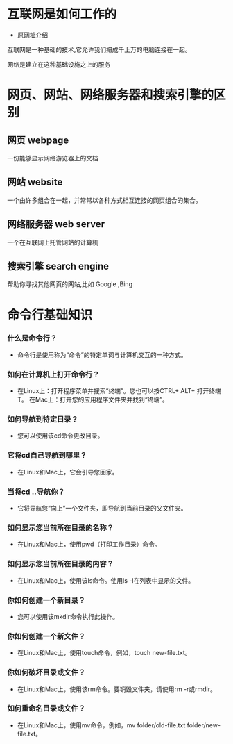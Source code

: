 # 互联网是如何工作的

- [原网址介绍](https://developer.mozilla.org/zh-CN/docs/learn/How_the_Internet_works#%E4%B8%80%E4%B8%AA%E7%AE%80%E5%8D%95%E7%9A%84%E7%BD%91%E7%BB%9C)

互联网是一种基础的技术,它允许我们把成千上万的电脑连接在一起。

网络是建立在这种基础设施之上的服务

# 网页、网站、网络服务器和搜索引擎的区别

## 网页 webpage
一份能够显示网络游览器上的文档

## 网站 website
一个由许多组合在一起，并常常以各种方式相互连接的网页组合的集合。

## 网络服务器 web server
一个在互联网上托管网站的计算机

## 搜索引擎 search engine
帮助你寻找其他网页的网站,比如 Google ,Bing

# 命令行基础知识
### 什么是命令行？
- 命令行是使用称为“命令”的特定单词与计算机交互的一种方式。

### 如何在计算机上打开命令行？
- 在Linux上：打开程序菜单并搜索“终端”。您也可以按CTRL+ ALT+ 打开终端T。
在Mac上：打开您的应用程序文件夹并找到“终端”。

### 如何导航到特定目录？
- 您可以使用该cd命令更改目录。

### 它将cd自己导航到哪里？
- 在Linux和Mac上，它会引导您回家。

### 当将cd ..导航你？
- 它将导航您“向上”一个文件夹，即导航到当前目录的父文件夹。

### 如何显示您当前所在目录的名称？
- 在Linux和Mac上，使用pwd（打印工作目录）命令。

### 如何显示您当前所在目录的内容？
- 在Linux和Mac上，使用该ls命令。使用ls -l在列表中显示的文件。

### 你如何创建一个新目录？
- 您可以使用该mkdir命令执行此操作。

### 你如何创建一个新文件？
- 在Linux和Mac上，使用touch命令，例如，touch new-file.txt。

### 你如何破坏目录或文件？
- 在Linux和Mac上，使用该rm命令。要销毁文件夹，请使用rm -r或rmdir。

### 如何重命名目录或文件？
- 在Linux和Mac上，使用mv命令，例如，mv folder/old-file.txt folder/new-file.txt。
